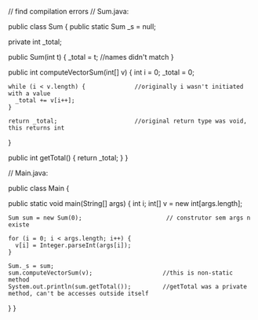 // find compilation errors
// Sum.java:

public class Sum {
  public static Sum _s = null;
  
  private int _total;

  public Sum(int t) {
    _total = t;                         //names didn't match
  }

 public int computeVectorSum(int[] v) {
    int i = 0;
    _total = 0;

    while (i < v.length) {              //originally i wasn't initiated with a value
      _total += v[i++];
    }
       
    return _total;                      //original return type was void, this returns int
  }

  public int getTotal() {
    return _total;
  }
}

// Main.java:

public class Main {

  public static void main(String[] args) {
    int i;
    int[] v = new int[args.length];
 
    Sum sum = new Sum(0);                        // construtor sem args n existe
    
    for (i = 0; i < args.length; i++) {
      v[i] = Integer.parseInt(args[i]);
    }

    Sum._s = sum;
    sum.computeVectorSum(v);                    //this is non-static method
    System.out.println(sum.getTotal());         //getTotal was a private method, can't be accesses outside itself
  }
}